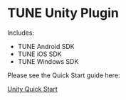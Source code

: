 # TUNE Unity Plugin

Includes:
* TUNE Android SDK
* TUNE iOS SDK
* TUNE Windows SDK

Please see the Quick Start guide here:

[Unity Quick Start](https://developers.tune.com/sdk/unity-quick-start/)
